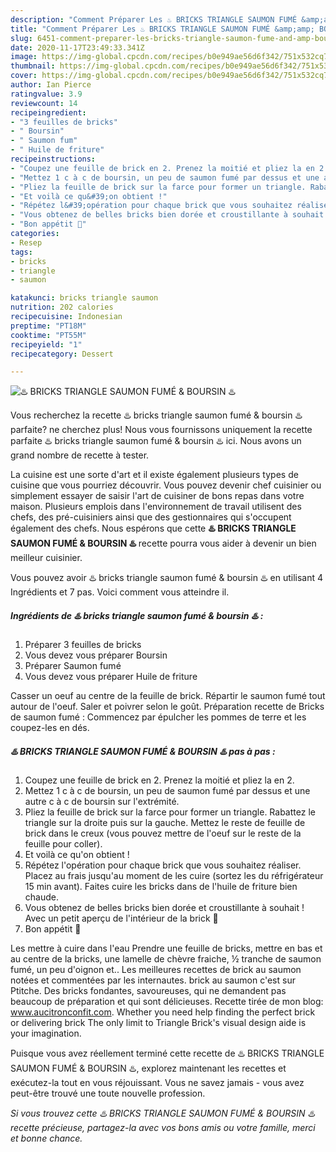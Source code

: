 ```yaml
---
description: "Comment Préparer Les ♨️ BRICKS TRIANGLE SAUMON FUMÉ &amp;amp; BOURSIN ♨️"
title: "Comment Préparer Les ♨️ BRICKS TRIANGLE SAUMON FUMÉ &amp;amp; BOURSIN ♨️"
slug: 6451-comment-preparer-les-bricks-triangle-saumon-fume-and-amp-boursin
date: 2020-11-17T23:49:33.341Z
image: https://img-global.cpcdn.com/recipes/b0e949ae56d6f342/751x532cq70/♨️-bricks-triangle-saumon-fume-boursin-♨️-photo-principale-de-la-recette.jpg
thumbnail: https://img-global.cpcdn.com/recipes/b0e949ae56d6f342/751x532cq70/♨️-bricks-triangle-saumon-fume-boursin-♨️-photo-principale-de-la-recette.jpg
cover: https://img-global.cpcdn.com/recipes/b0e949ae56d6f342/751x532cq70/♨️-bricks-triangle-saumon-fume-boursin-♨️-photo-principale-de-la-recette.jpg
author: Ian Pierce
ratingvalue: 3.9
reviewcount: 14
recipeingredient:
- "3 feuilles de bricks"
- " Boursin"
- " Saumon fum"
- " Huile de friture"
recipeinstructions:
- "Coupez une feuille de brick en 2. Prenez la moitié et pliez la en 2."
- "Mettez 1 c à c de boursin, un peu de saumon fumé par dessus et une autre c à c de boursin sur l&#39;extrémité."
- "Pliez la feuille de brick sur la farce pour former un triangle. Rabattez le triangle sur la droite puis sur la gauche. Mettez le reste de feuille de brick dans le creux (vous pouvez mettre de l&#39;oeuf sur le reste de la feuille pour coller)."
- "Et voilà ce qu&#39;on obtient !"
- "Répétez l&#39;opération pour chaque brick que vous souhaitez réaliser. Placez au frais jusqu&#39;au moment de les cuire (sortez les du réfrigérateur 15 min avant). Faites cuire les bricks dans de l&#39;huile de friture bien chaude."
- "Vous obtenez de belles bricks bien dorée et croustillante à souhait ! Avec un petit aperçu de l&#39;intérieur de la brick 🤤"
- "Bon appétit 🌹"
categories:
- Resep
tags:
- bricks
- triangle
- saumon

katakunci: bricks triangle saumon 
nutrition: 202 calories
recipecuisine: Indonesian
preptime: "PT18M"
cooktime: "PT55M"
recipeyield: "1"
recipecategory: Dessert

---
```



![♨️ BRICKS TRIANGLE SAUMON FUMÉ &amp; BOURSIN ♨️](https://img-global.cpcdn.com/recipes/b0e949ae56d6f342/751x532cq70/♨️-bricks-triangle-saumon-fume-boursin-♨️-photo-principale-de-la-recette.jpg)

Vous recherchez la recette ♨️ bricks triangle saumon fumé &amp; boursin ♨️ parfaite? ne cherchez plus! Nous vous fournissons uniquement la recette parfaite ♨️ bricks triangle saumon fumé &amp; boursin ♨️ ici. Nous avons un grand nombre de recette à tester.

La cuisine est une sorte d'art et il existe également plusieurs types de cuisine que vous pourriez découvrir. Vous pouvez devenir chef cuisinier ou simplement essayer de saisir l'art de cuisiner de bons repas dans votre maison. Plusieurs emplois dans l'environnement de travail utilisent des chefs, des pré-cuisiniers ainsi que des gestionnaires qui s'occupent également des chefs. Nous espérons que cette <strong> ♨️ BRICKS TRIANGLE SAUMON FUMÉ &amp; BOURSIN ♨️ </strong> recette pourra vous aider à devenir un bien meilleur cuisinier.

<!--inarticleads1-->

Vous pouvez avoir ♨️ bricks triangle saumon fumé &amp; boursin ♨️ en utilisant 4 Ingrédients et 7 pas. Voici comment vous atteindre il.

##### Ingrédients de ♨️ bricks triangle saumon fumé &amp; boursin ♨️ :

1. Préparer 3 feuilles de bricks
1. Vous devez vous préparer  Boursin
1. Préparer  Saumon fumé
1. Vous devez vous préparer  Huile de friture


Casser un oeuf au centre de la feuille de brick. Répartir le saumon fumé tout autour de l&#39;oeuf. Saler et poivrer selon le goût. Préparation recette de Bricks de saumon fumé : Commencez par épulcher les pommes de terre et les coupez-les en dés. 

<!--inarticleads2-->

##### ♨️ BRICKS TRIANGLE SAUMON FUMÉ &amp; BOURSIN ♨️ pas à pas :

1. Coupez une feuille de brick en 2. Prenez la moitié et pliez la en 2.
1. Mettez 1 c à c de boursin, un peu de saumon fumé par dessus et une autre c à c de boursin sur l&#39;extrémité.
1. Pliez la feuille de brick sur la farce pour former un triangle. Rabattez le triangle sur la droite puis sur la gauche. Mettez le reste de feuille de brick dans le creux (vous pouvez mettre de l&#39;oeuf sur le reste de la feuille pour coller).
1. Et voilà ce qu&#39;on obtient !
1. Répétez l&#39;opération pour chaque brick que vous souhaitez réaliser. Placez au frais jusqu&#39;au moment de les cuire (sortez les du réfrigérateur 15 min avant). Faites cuire les bricks dans de l&#39;huile de friture bien chaude.
1. Vous obtenez de belles bricks bien dorée et croustillante à souhait ! Avec un petit aperçu de l&#39;intérieur de la brick 🤤
1. Bon appétit 🌹


Les mettre à cuire dans l&#39;eau Prendre une feuille de bricks, mettre en bas et au centre de la bricks, une lamelle de chèvre fraiche, ½ tranche de saumon fumé, un peu d&#39;oignon et.. Les meilleures recettes de brick au saumon notées et commentées par les internautes. brick au saumon c&#39;est sur Ptitche. Des bricks fondantes, savoureuses, qui ne demandent pas beaucoup de préparation et qui sont délicieuses. Recette tirée de mon blog: www.aucitronconfit.com. Whether you need help finding the perfect brick or delivering brick The only limit to Triangle Brick&#39;s visual design aide is your imagination. 

<!--inarticleads1-->

<p>
Puisque vous avez réellement terminé cette recette de ♨️ BRICKS TRIANGLE SAUMON FUMÉ &amp; BOURSIN ♨️, explorez maintenant les recettes et exécutez-la tout en vous réjouissant. Vous ne savez jamais - vous avez peut-être trouvé une toute nouvelle profession.
</p>

<p>
<i>Si vous trouvez cette ♨️ BRICKS TRIANGLE SAUMON FUMÉ &amp; BOURSIN ♨️ recette précieuse, partagez-la avec vos bons amis ou votre famille, merci et bonne chance.</i>
</p>

